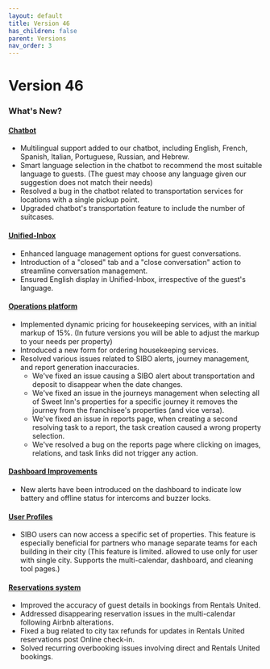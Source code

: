 ```yaml
---
layout: default
title: Version 46
has_children: false
parent: Versions
nav_order: 3
---
```



# Version 46

### What's New?

#### <u>Chatbot</u>
- Multilingual support added to our chatbot, including English, French, Spanish, Italian, Portuguese, Russian, and Hebrew.
- Smart language selection in the chatbot to recommend the most suitable language to guests.
(The guest may choose any language given our suggestion does not match their needs)
- Resolved a bug in the chatbot related to transportation services for locations with a single pickup point.
- Upgraded chatbot's transportation feature to include the number of suitcases.

#### <u>Unified-Inbox</u>
- Enhanced language management options for guest conversations.
- Introduction of a "closed" tab and a "close conversation" action to streamline conversation management.
- Ensured English display in Unified-Inbox, irrespective of the guest's language.

#### <u>Operations platform</u>
- Implemented dynamic pricing for housekeeping services, with an initial markup of 15%.
(In future versions you will be able to adjust the markup to your needs per property) 
- Introduced a new form for ordering housekeeping services.
- Resolved various issues related to SIBO alerts, journey management, and report generation inaccuracies.
  - We've fixed an issue causing a SIBO alert about transportation and deposit to disappear when the date changes.
  - We've fixed an issue in the journeys management when selecting all of Sweet Inn's properties for a specific journey it removes the journey from the franchisee's properties (and vice versa).
  - We've fixed an issue in reports page, when creating a second resolving task to a report, the task creation caused a wrong property selection.
  - We've resolved a bug on the reports page where clicking on images, relations, and task links did not trigger any action.

#### <u>Dashboard Improvements</u>
- New alerts have been introduced on the dashboard to indicate low battery and offline status for intercoms and buzzer locks.

#### <u>User Profiles</u>
- SIBO users can now access a specific set of properties. This feature is especially beneficial for partners who manage separate teams for each building in their city
(This feature is limited. allowed to use only for user with single city. Supports the multi-calendar, dashboard, and cleaning tool pages.)

#### <u>Reservations system</u>
- Improved the accuracy of guest details in bookings from Rentals United.
- Addressed disappearing reservation issues in the multi-calendar following Airbnb alterations.
- Fixed a bug related to city tax refunds for updates in Rentals United reservations post Online check-in.
- Solved recurring overbooking issues involving direct and Rentals United bookings.